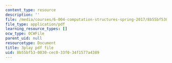 ```yaml
---
content_type: resource
description: ''
file: /media/courses/6-004-computation-structures-spring-2017/8b55bf530030cec033f034f1577a4389_qSLkk5o1Mc8.pdf
file_type: application/pdf
learning_resource_types: []
ocw_type: OCWFile
parent_uid: null
resourcetype: Document
title: 3play pdf file
uid: 8b55bf53-0030-cec0-33f0-34f1577a4389
---
```

